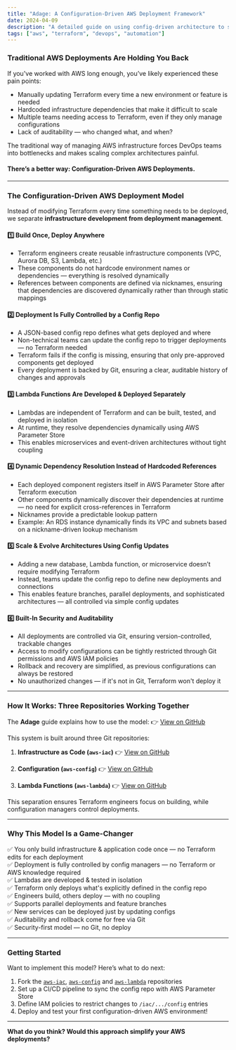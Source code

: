 ```yaml
---
title: "Adage: A Configuration-Driven AWS Deployment Framework"
date: 2024-04-09
description: "A detailed guide on using config-driven architecture to scale AWS environments without hardcoding or Terraform overload."
tags: ["aws", "terraform", "devops", "automation"]
---
```


### Traditional AWS Deployments Are Holding You Back

If you've worked with AWS long enough, you’ve likely experienced these pain points:

- Manually updating Terraform every time a new environment or feature is needed
- Hardcoded infrastructure dependencies that make it difficult to scale
- Multiple teams needing access to Terraform, even if they only manage configurations
- Lack of auditability — who changed what, and when?

The traditional way of managing AWS infrastructure forces DevOps teams into bottlenecks and makes scaling complex architectures painful.

#### There’s a better way: Configuration-Driven AWS Deployments.

---

### The Configuration-Driven AWS Deployment Model

Instead of modifying Terraform every time something needs to be deployed, we separate **infrastructure development from deployment management**.

#### 1️⃣ Build Once, Deploy Anywhere

- Terraform engineers create reusable infrastructure components (VPC, Aurora DB, S3, Lambda, etc.)
- These components do not hardcode environment names or dependencies — everything is resolved dynamically
- References between components are defined via nicknames, ensuring that dependencies are discovered dynamically rather than through static mappings

#### 2️⃣ Deployment Is Fully Controlled by a Config Repo

- A JSON-based config repo defines what gets deployed and where
- Non-technical teams can update the config repo to trigger deployments — no Terraform needed
- Terraform fails if the config is missing, ensuring that only pre-approved components get deployed
- Every deployment is backed by Git, ensuring a clear, auditable history of changes and approvals

#### 3️⃣ Lambda Functions Are Developed & Deployed Separately

- Lambdas are independent of Terraform and can be built, tested, and deployed in isolation
- At runtime, they resolve dependencies dynamically using AWS Parameter Store
- This enables microservices and event-driven architectures without tight coupling

#### 4️⃣ Dynamic Dependency Resolution Instead of Hardcoded References

- Each deployed component registers itself in AWS Parameter Store after Terraform execution
- Other components dynamically discover their dependencies at runtime — no need for explicit cross-references in Terraform
- Nicknames provide a predictable lookup pattern
- Example: An RDS instance dynamically finds its VPC and subnets based on a nickname-driven lookup mechanism

#### 5️⃣ Scale & Evolve Architectures Using Config Updates

- Adding a new database, Lambda function, or microservice doesn’t require modifying Terraform
- Instead, teams update the config repo to define new deployments and connections
- This enables feature branches, parallel deployments, and sophisticated architectures — all controlled via simple config updates

#### 6️⃣ Built-In Security and Auditability

- All deployments are controlled via Git, ensuring version-controlled, trackable changes
- Access to modify configurations can be tightly restricted through Git permissions and AWS IAM policies
- Rollback and recovery are simplified, as previous configurations can always be restored
- No unauthorized changes — if it's not in Git, Terraform won't deploy it

---

### How It Works: Three Repositories Working Together

The **Adage** guide explains how to use the model:  👉 [View on GitHub](https://github.com/tstrall/adage)

This system is built around three Git repositories:

1. **Infrastructure as Code (`aws-iac`)**  👉 [View on GitHub](https://github.com/tstrall/aws-iac)

2. **Configuration (`aws-config`)**  👉 [View on GitHub](https://github.com/tstrall/aws-config)

3. **Lambda Functions (`aws-lambda`)**  👉 [View on GitHub](https://github.com/tstrall/aws-lambda)

This separation ensures Terraform engineers focus on building, while configuration managers control deployments.

---

### Why This Model Is a Game-Changer

✅ You only build infrastructure & application code once — no Terraform edits for each deployment  
✅ Deployment is fully controlled by config managers — no Terraform or AWS knowledge required  
✅ Lambdas are developed & tested in isolation  
✅ Terraform only deploys what's explicitly defined in the config repo  
✅ Engineers build, others deploy — with no coupling  
✅ Supports parallel deployments and feature branches  
✅ New services can be deployed just by updating configs  
✅ Auditability and rollback come for free via Git  
✅ Security-first model — no Git, no deploy

---

### Getting Started

Want to implement this model? Here’s what to do next:

1. Fork the [`aws-iac`](https://github.com/tstrall/aws-iac), [`aws-config`](https://github.com/tstrall/aws-config) and [`aws-lambda`](https://github.com/tstrall/aws-lambda) repositories  
2. Set up a CI/CD pipeline to sync the config repo with AWS Parameter Store  
3. Define IAM policies to restrict changes to `/iac/.../config` entries  
4. Deploy and test your first configuration-driven AWS environment!

---

**What do you think? Would this approach simplify your AWS deployments?**

